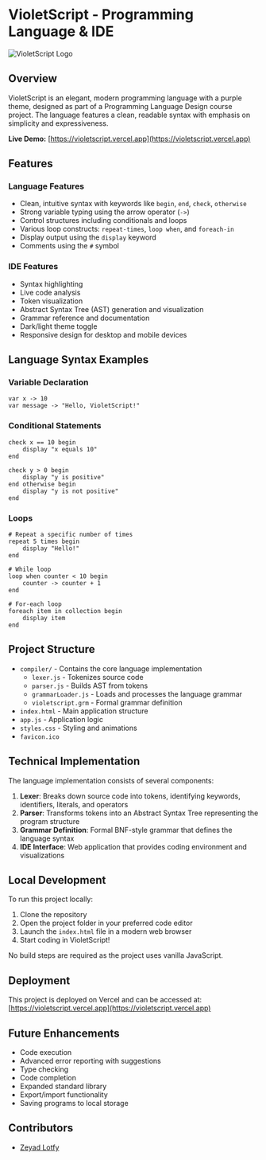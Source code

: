# VioletScript - Programming Language & IDE

![VioletScript Logo](./favicon.ico)

## Overview

VioletScript is an elegant, modern programming language with a purple theme, designed as part of a Programming Language Design course project. The language features a clean, readable syntax with emphasis on simplicity and expressiveness.

**Live Demo:** [https://violetscript.vercel.app](https://violetscript.vercel.app)

## Features

### Language Features

- Clean, intuitive syntax with keywords like `begin`, `end`, `check`, `otherwise`
- Strong variable typing using the arrow operator (`->`)
- Control structures including conditionals and loops
- Various loop constructs: `repeat-times`, `loop when`, and `foreach-in`
- Display output using the `display` keyword
- Comments using the `#` symbol

### IDE Features

- Syntax highlighting
- Live code analysis
- Token visualization
- Abstract Syntax Tree (AST) generation and visualization
- Grammar reference and documentation
- Dark/light theme toggle
- Responsive design for desktop and mobile devices

## Language Syntax Examples

### Variable Declaration

```
var x -> 10
var message -> "Hello, VioletScript!"
```

### Conditional Statements

```
check x == 10 begin
    display "x equals 10"
end

check y > 0 begin
    display "y is positive"
end otherwise begin
    display "y is not positive"
end
```

### Loops

```
# Repeat a specific number of times
repeat 5 times begin
    display "Hello!"
end

# While loop
loop when counter < 10 begin
    counter -> counter + 1
end

# For-each loop
foreach item in collection begin
    display item
end
```

## Project Structure

- `compiler/` - Contains the core language implementation
  - `lexer.js` - Tokenizes source code
  - `parser.js` - Builds AST from tokens
  - `grammarLoader.js` - Loads and processes the language grammar
  - `violetscript.grm` - Formal grammar definition
- `index.html` - Main application structure
- `app.js` - Application logic
- `styles.css` - Styling and animations
- `favicon.ico`

## Technical Implementation

The language implementation consists of several components:

1. **Lexer**: Breaks down source code into tokens, identifying keywords, identifiers, literals, and operators
2. **Parser**: Transforms tokens into an Abstract Syntax Tree representing the program structure
3. **Grammar Definition**: Formal BNF-style grammar that defines the language syntax
4. **IDE Interface**: Web application that provides coding environment and visualizations

## Local Development

To run this project locally:

1. Clone the repository
2. Open the project folder in your preferred code editor
3. Launch the `index.html` file in a modern web browser
4. Start coding in VioletScript!

No build steps are required as the project uses vanilla JavaScript.

## Deployment

This project is deployed on Vercel and can be accessed at:
[https://violetscript.vercel.app](https://violetscript.vercel.app)

## Future Enhancements

- Code execution
- Advanced error reporting with suggestions
- Type checking
- Code completion
- Expanded standard library
- Export/import functionality
- Saving programs to local storage

## Contributors

- [Zeyad Lotfy](https://violetscript.vercel.app)
